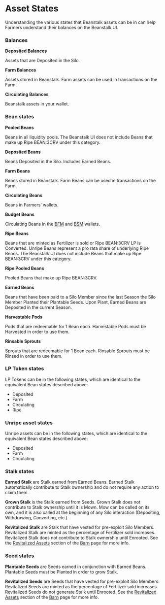 # Asset States

Understanding the various states that Beanstalk assets can be in can help Farmers understand their balances on the Beanstalk UI.

### Balances

**Deposited Balances**

Assets that are Deposited in the Silo.

**Farm Balances**

Assets stored in Beanstalk. Farm assets can be used in transactions on the Farm.

**Circulating Balances**

Beanstalk assets in your wallet.

### Bean states

**Pooled Beans**

Beans in all liquidity pools. The Beanstalk UI does not include Beans that make up Ripe BEAN:3CRV under this category.

**Deposited Beans**

Beans Deposited in the Silo. Includes Earned Beans.

**Farm Beans**

Beans stored in Beanstalk. Farm Beans can be used in transactions on the Farm.

**Circulating Beans**

Beans in Farmers’ wallets.

**Budget Beans**

Circulating Beans in the [BFM](../governance/beanstalk-farms/bfm-dashboard.md) and [BSM](../governance/bean-sprout/bsm-dashboard.md) wallets.

**Ripe Beans**

Beans that are minted as Fertilizer is sold or Ripe BEAN:3CRV LP is Converted. Unripe Beans represent a pro rata share of underlying Ripe Beans. The Beanstalk UI does not include Beans that make up Ripe BEAN:3CRV under this category.

**Ripe Pooled Beans**

Pooled Beans that make up Ripe BEAN:3CRV.

**Earned Beans**

Beans that have been paid to a Silo Member since the last Season the Silo Member Planted their Plantable Seeds. Upon Plant, Earned Beans are Deposited in the current Season.

**Harvestable Pods**

Pods that are redeemable for 1 Bean each. Harvestable Pods must be Harvested in order to use them.

**Rinsable Sprouts**

Sprouts that are redeemable for 1 Bean each. Rinsable Sprouts must be Rinsed in order to use them.

### **LP Token states**

LP Tokens can be in the following states, which are identical to the equivalent Bean states described above:

* Deposited
* Farm
* Circulating
* Ripe

### **Unripe asset states**

Unripe assets can be in the following states, which are identical to the equivalent Bean states described above:

* Deposited
* Farm
* Circulating

### **Stalk states**

**Earned Stalk** are Stalk earned from Earned Beans. Earned Stalk automatically contribute to Stalk ownership and do not require any action to claim them.

**Grown Stalk** is the Stalk earned from Seeds. Grown Stalk does not contribute to Stalk ownership until it is Mown. Mow can be called on its own, and it is also called at the beginning of any Silo interaction (Depositing, Withdrawing, Converting, etc.).

**Revitalized Stalk** are Stalk that have vested for pre-exploit Silo Members. Revitalized Stalk are minted as the percentage of Fertilizer sold increases. Revitalized Stalk does not contribute to Stalk ownership until Enrooted. See the [Revitalized Assets](../farm/barn.md#revitalized-assets) section of the [Barn](../farm/barn.md) page for more info.

### **Seed states**

**Plantable Seeds** are Seeds earned in conjunction with Earned Beans. Plantable Seeds must be Planted in order to grow Stalk.

**Revitalized Seeds** are Seeds that have vested for pre-exploit Silo Members. Revitalized Seeds are minted as the percentage of Fertilizer sold increases. Revitalized Seeds do not generate Stalk until Enrooted. See the [Revitalized Assets](../farm/barn.md#revitalized-assets) section of the [Barn](../farm/barn.md) page for more info.
